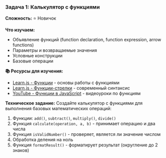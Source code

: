 ### Задача 1: Калькулятор с функциями

**Сложность:** ⭐ Новичок

**Что изучаем:**

- Объявление функций (function declaration, function expression, arrow functions)
- Параметры и возвращаемые значения
- Условные конструкции
- Базовые операции

**📚 Ресурсы для изучения:**

- [Learn.js - Функции](https://learn.javascript.ru/function-basics) - основы работы с функциями
- [Learn.js - Функции-стрелки](https://learn.javascript.ru/arrow-functions-basics) - современный синтаксис
- [YouTube - Функции в JavaScript](https://www.youtube.com/results?search_query=javascript+%D1%84%D1%83%D0%BD%D0%BA%D1%86%D0%B8%D0%B8+%D0%BE%D1%81%D0%BD%D0%BE%D0%B2%D1%8B) - видеоуроки по функциям

**Техническое задание:**
Создайте калькулятор с функциями для выполнения базовых математических операций:

1. Функции: `add()`, `subtract()`, `multiply()`, `divide()`
2. Функция `calculate(operation, a, b)` - принимает операцию и два числа
3. Функция `isValidNumber()` - проверяет, является ли значение числом
4. Обработка деления на ноль
5. Функция `formatResult()` - форматирует результат (округление до 2 знаков)